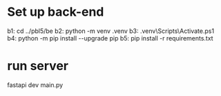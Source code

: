 # Set up back-end
b1: cd ../pbl5/be
b2: python -m venv .venv
b3: .venv\Scripts\Activate.ps1
b4: python -m pip install --upgrade pip
b5: pip install -r requirements.txt
# run server
fastapi dev main.py
